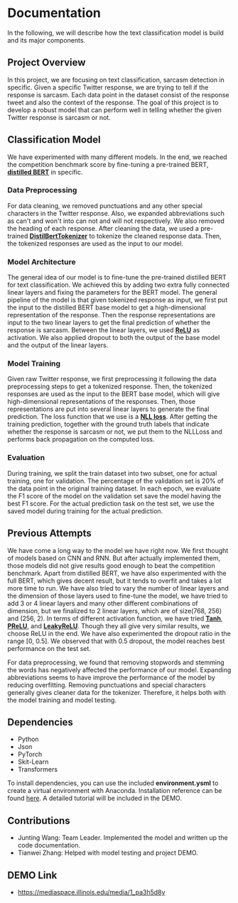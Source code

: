 # Documentation

In the following, we will describe how the text classification model is build and its major components.
## Project Overview
In this project, we are focusing on text classification, sarcasm detection in specific. Given a specific Twitter response, we are trying to tell if the response is sarcasm. Each data point in the dataset consist of the response tweet and also the context of the response. The goal of this project is to develop a robust model that can perform well in telling whether the given Twitter response is sarcasm or not.

## Classification Model
We have experimented with many different models. In the end, we reached the competition benchmark score by fine-tuning a pre-trained BERT, [**distilled BERT**](https://huggingface.co/transformers/model_doc/distilbert.html) in specific.

### Data Preprocessing
For data cleaning, we removed punctuations and any other special characters in the Twitter response. Also, we expanded abbreviations such as can't and won't into can not and will not respectively. We also removed the heading of each response. After cleaning the data, we used a pre-trained [**DistilBertTokenizer**](https://huggingface.co/transformers/model_doc/distilbert.html#distilberttokenizer) to tokenize the cleaned response data. Then, the tokenized responses are used as the input to our model.

### Model Architecture
The general idea of our model is to fine-tune the pre-trained distilled BERT for text classification. We achieved this by adding two extra fully connected linear layers and fixing the parameters for the BERT model. The general pipeline of the model is that given tokenized response as input, we first put the input to the distilled BERT base model to get a high-dimensional representation of the response. Then the response representations are input to the two linear layers to get the final prediction of whether the response is sarcasm. Between the linear layers, we used [**ReLU**](https://pytorch.org/docs/stable/generated/torch.nn.ReLU.html) as activation. We also applied dropout to both the output of the base model and the output of the linear layers.

### Model Training
Given raw Twitter response, we first preprocessing it following the data preprocessing steps to get a tokenized response. Then, the tokenized responses are used as the input to the BERT base model, which will give high-dimensional representations of the responses. Then, those representations are put into several linear layers to generate the final prediction. The loss function that we use is a [**NLL loss**](https://pytorch.org/docs/stable/generated/torch.nn.NLLLoss.html). After getting the training prediction, together with the ground truth labels that indicate whether the response is sarcasm or not, we put them to the NLLLoss and performs back propagation on the computed loss.


### Evaluation
During training, we split the train dataset into two subset, one for actual training, one for validation. The percentage of the validation set is 20% of the data point in the original training dataset. In each epoch, we evaluate the F1 score of the model on the validation set save the model having the best F1 score. For the actual prediction task on the test set, we use the saved model during training for the actual prediction.

## Previous Attempts
We have come a long way to the model we have right now. We first thought of models based on CNN and RNN. But after actually implemented them, those models did not give results good enough to beat the competition benchmark. Apart from distilled BERT, we have also experimented with the full BERT, which gives decent result, but it tends to overfit and takes a lot more time to run. We have also tried to vary the number of linear layers and the dimension of those layers used to fine-tune the model, we have tried to add 3 or 4 linear layers and many other different combinations of dimension, but we finalized to 2 linear layers, which are of size(768, 256) and (256, 2). In terms of different activation function, we have tried [**Tanh**](https://pytorch.org/docs/stable/generated/torch.nn.ReLU.html), [**PReLU**](https://pytorch.org/docs/stable/generated/torch.nn.PReLU.html#torch.nn.PReLU), and [**LeakyReLU**](https://pytorch.org/docs/stable/generated/torch.nn.LeakyReLU.html). Though they all give very similar results, we choose ReLU in the end. We have also experimented the dropout ratio in the range [0, 0.5]. We observed that with 0.5 dropout, the model reaches best performance on the test set.

For data preprocessing, we found that removing stopwords and stemming the words has negatively affected the performance of our model. Expanding abbreviations seems to have improve the performance of the model by reducing overfitting. Removing punctuations and special characters generally gives cleaner data for the tokenizer. Therefore, it helps both with the model training and model testing.


## Dependencies
* Python
* Json
* PyTorch
* Skit-Learn
* Transformers


To install dependencies, you can use the included **environment.ysml** to create a virtual environment with Anaconda. Installation reference can be found [here](https://docs.conda.io/projects/conda/en/latest/user-guide/tasks/manage-environments.html). A detailed tutorial will be included in the DEMO.

## Contributions
* Junting Wang: Team Leader. Implemented the model and written up the code documentation.
* Tianwei Zhang: Helped with model testing and project DEMO.

## DEMO Link
* https://mediaspace.illinois.edu/media/1_pa3h5d8y
